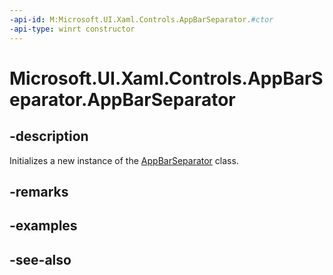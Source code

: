 ```yaml
---
-api-id: M:Microsoft.UI.Xaml.Controls.AppBarSeparator.#ctor
-api-type: winrt constructor
---
```


<!-- Method syntax
public AppBarSeparator()
-->

# Microsoft.UI.Xaml.Controls.AppBarSeparator.AppBarSeparator

## -description
Initializes a new instance of the [AppBarSeparator](appbarseparator.md) class.

## -remarks

## -examples

## -see-also
